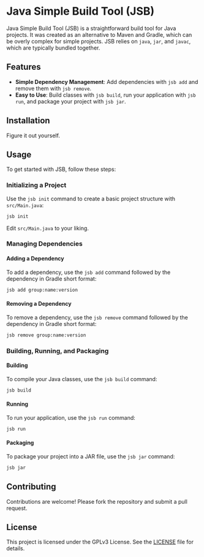 # Java Simple Build Tool (JSB)

Java Simple Build Tool (JSB) is a straightforward build tool for Java projects. It was created as an alternative to Maven and Gradle, which can be overly complex for simple projects. JSB relies on `java`, `jar`, and `javac`, which are typically bundled together.

## Features

- **Simple Dependency Management**: Add dependencies with `jsb add` and remove them with `jsb remove`.
- **Easy to Use**: Build classes with `jsb build`, run your application with `jsb run`, and package your project with `jsb jar`.

## Installation
Figure it out yourself.

## Usage

To get started with JSB, follow these steps:

### Initializing a Project

Use the `jsb init` command to create a basic project structure with `src/Main.java`:
```sh
jsb init
```
Edit `src/Main.java` to your liking.

### Managing Dependencies

#### Adding a Dependency

To add a dependency, use the `jsb add` command followed by the dependency in Gradle short format:
```sh
jsb add group:name:version
```

#### Removing a Dependency

To remove a dependency, use the `jsb remove` command followed by the dependency in Gradle short format:
```sh
jsb remove group:name:version
```

### Building, Running, and Packaging

#### Building

To compile your Java classes, use the `jsb build` command:
```sh
jsb build
```

#### Running

To run your application, use the `jsb run` command:
```sh
jsb run
```

#### Packaging

To package your project into a JAR file, use the `jsb jar` command:
```sh
jsb jar
```

## Contributing

Contributions are welcome! Please fork the repository and submit a pull request.

## License

This project is licensed under the GPLv3 License. See the [LICENSE](#) file for details.
